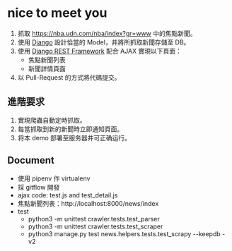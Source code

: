 # nice to meet you
1. 抓取 https://nba.udn.com/nba/index?gr=www 中的焦點新聞。
2. 使用 [Django](https://www.djangoproject.com/) 設計恰當的 Model，并將所抓取新聞存儲至 DB。
3. 使用 [Django REST Framework](http://www.django-rest-framework.org/) 配合 AJAX 實現以下頁面：
	 * 焦點新聞列表
	 * 新聞詳情頁面
4. 以 Pull-Request 的方式將代碼提交。

## 進階要求
1. 實現爬蟲自動定時抓取。
2. 每當抓取到新的新聞時立即通知頁面。
3. 将本 demo 部署至服务器并可正确运行。

## Document
- 使用 pipenv 作 virtualenv
- 採 gitflow 開發
- ajax code: test.js and test_detail.js
- 焦點新聞列表：http://localhost:8000/news/index
- test
  - python3 -m unittest crawler.tests.test_parser
  - python3 -m unittest crawler.tests.test_scraper
  - python3 manage.py test news.helpers.tests.test_scrapy --keepdb -v2
